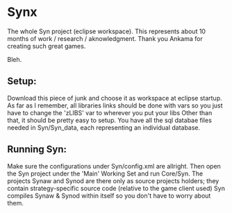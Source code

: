 Synx
====

The whole Syn project (eclipse workspace).
This represents about 10 months of work / research / aknowledgment.
Thank you Ankama for creating such great games.

Bleh.

## Setup:
Download this piece of junk and choose it as workspace at eclipse startup.
As far as I remember, all libraries links should be done with vars 
so you just have to change the 'zLIBS' var to wherever you put your libs
Other than that, it should be pretty easy to setup.
You have all the sql databae files needed in Syn/Syn_data, each representing an individual database.

## Running Syn:
Make sure the configurations under Syn/config.xml are allright.
Then open the Syn project under the 'Main' Working Set and run Core/Syn.
The projects Synaw and Synod are there only as source projects holders; they contain strategy-specific source code (relative to the game client used)
Syn compiles Synaw & Synod within itself so you don't have to worry about them.




